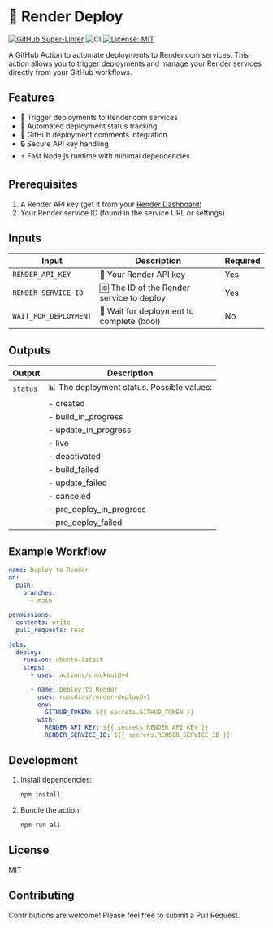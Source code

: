 # 🚀 Render Deploy

[![GitHub Super-Linter](https://github.com/russdias/render-deploy/actions/workflows/linter.yml/badge.svg)](https://github.com/super-linter/super-linter)
![CI](https://github.com/russdias/render-deploy/actions/workflows/ci.yml/badge.svg)
[![License: MIT](https://img.shields.io/badge/License-MIT-yellow.svg)](https://opensource.org/licenses/MIT)

A GitHub Action to automate deployments to Render.com services. This action
allows you to trigger deployments and manage your Render services directly from
your GitHub workflows.

## Features

- 🚀 Trigger deployments to Render.com services
- 🔄 Automated deployment status tracking
- 💬 GitHub deployment comments integration
- 🔒 Secure API key handling
- ⚡️ Fast Node.js runtime with minimal dependencies

## Prerequisites

1. A Render API key (get it from your
   [Render Dashboard](https://dashboard.render.com/settings/api-keys))
1. Your Render service ID (found in the service URL or settings)

## Inputs

| Input                 | Description                               | Required |
| --------------------- | ----------------------------------------- | -------- |
| `RENDER_API_KEY`      | 🔑 Your Render API key                    | Yes      |
| `RENDER_SERVICE_ID`   | 🆔 The ID of the Render service to deploy | Yes      |
| `WAIT_FOR_DEPLOYMENT` | 🔄 Wait for deployment to complete (bool) | No       |

## Outputs

| Output   | Description                                |
| -------- | ------------------------------------------ |
| `status` | 📊 The deployment status. Possible values: |
|          | - created                                  |
|          | - build_in_progress                        |
|          | - update_in_progress                       |
|          | - live                                     |
|          | - deactivated                              |
|          | - build_failed                             |
|          | - update_failed                            |
|          | - canceled                                 |
|          | - pre_deploy_in_progress                   |
|          | - pre_deploy_failed                        |

## Example Workflow

```yaml
name: Deploy to Render
on:
  push:
    branches:
      - main

permissions:
  contents: write
  pull_requests: read

jobs:
  deploy:
    runs-on: ubuntu-latest
    steps:
      - uses: actions/checkout@v4

      - name: Deploy to Render
        uses: russdias/render-deploy@v1
        env:
          GITHUB_TOKEN: ${{ secrets.GITHUB_TOKEN }}
        with:
          RENDER_API_KEY: ${{ secrets.RENDER_API_KEY }}
          RENDER_SERVICE_ID: ${{ secrets.RENDER_SERVICE_ID }}
```

## Development

1. Install dependencies:

   ```bash
   npm install
   ```

1. Bundle the action:

   ```bash
   npm run all
   ```

## License

MIT

## Contributing

Contributions are welcome! Please feel free to submit a Pull Request.

